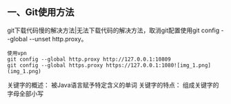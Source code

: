 ## 一、Git使用方法
git下载代码慢的解决方法|无法下载代码的解决方法，取消git配置使用git config --global --unset http.proxy。

```
使用vpn
git config --global http.proxy http://127.0.0.1:10809
git config --global https.proxy https://127.0.0.1:1080![img_1.png](img_1.png)
```
关键字的概述：
被Java语言赋予特定含义的单词
关键字的特点：
组成关键字的字母全部小写
